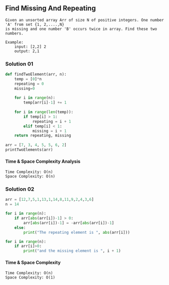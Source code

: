 ## Find Missing And Repeating
```
Given an unsorted array Arr of size N of positive integers. One number 'A' from set {1, 2,....,N} 
is missing and one number 'B' occurs twice in array. Find these two numbers.

Example:
    input: [2,2] 2
    output: 2,1
```


### Solution 01
```python
def findTwoElement(arr, n):
    temp = [0]*n
    repeating = 0
    missing=0
    
    for i in range(n):
        temp[arr[i]-1] += 1
        
    for i in range(len(temp)):
        if temp[i] > 1:
            repeating = i + 1
        elif temp[i] < 1:
            missing = i + 1
    return repeating, missing 
 
arr = [7, 3, 4, 5, 5, 6, 2]
printTwoElements(arr)
```

#### Time & Space Complexity Analysis
```
Time Complexity: O(n)
Space Complexity: O(n)
```


### Solution 02
```python
arr = [12,7,5,1,13,1,14,8,11,9,2,4,3,6]
n = 14

for i in range(n):
    if arr[abs(arr[i])-1] > 0:
        arr[abs(arr[i])-1] = -arr[abs(arr[i])-1]
    else:
        print("The repeating element is ", abs(arr[i]))

for i in range(n):
    if arr[i]>0:
        print("and the missing element is ", i + 1)
```

#### Time & Space Complexity
```
Time Complexity: O(n)
Space Complexity: O(1)
```
